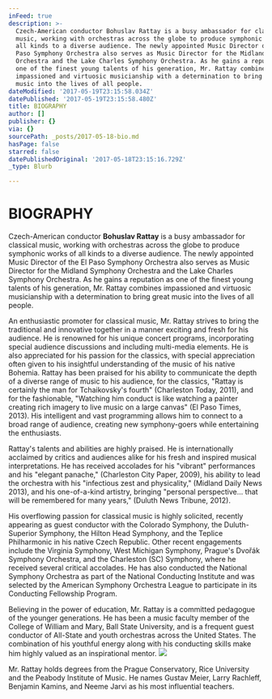 ```yaml
---
inFeed: true
description: >-
  Czech-American conductor Bohuslav Rattay is a busy ambassador for classical
  music, working with orchestras across the globe to produce symphonic works of
  all kinds to a diverse audience. The newly appointed Music Director of the El
  Paso Symphony Orchestra also serves as Music Director for the Midland Symphony
  Orchestra and the Lake Charles Symphony Orchestra. As he gains a reputation as
  one of the finest young talents of his generation, Mr. Rattay combines
  impassioned and virtuosic musicianship with a determination to bring great
  music into the lives of all people.
dateModified: '2017-05-19T23:15:58.034Z'
datePublished: '2017-05-19T23:15:58.480Z'
title: BIOGRAPHY
author: []
publisher: {}
via: {}
sourcePath: _posts/2017-05-18-bio.md
hasPage: false
starred: false
datePublishedOriginal: '2017-05-18T23:15:16.729Z'
_type: Blurb

---
```

# **BIOGRAPHY**

Czech-American conductor **Bohuslav Rattay** is a busy ambassador for classical music, working with orchestras across the globe to produce symphonic works of all kinds to a diverse audience. The newly appointed Music Director of the El Paso Symphony Orchestra also serves as Music Director for the Midland Symphony Orchestra and the Lake Charles Symphony Orchestra. As he gains a reputation as one of the finest young talents of his generation, Mr. Rattay combines impassioned and virtuosic musicianship with a determination to bring great music into the lives of all people.

An enthusiastic promoter for classical music, Mr. Rattay strives to bring the traditional and innovative together in a manner exciting and fresh for his audience. He is renowned for his unique concert programs, incorporating special audience discussions and including multi-media elements. He is also appreciated for his passion for the classics, with special appreciation often given to his insightful understanding of the music of his native Bohemia. Rattay has been praised for his ability to communicate the depth of a diverse range of music to his audience, for the classics, "Rattay is certainly the man for Tchaikovsky's fourth" (Charleston Today, 2011), and for the fashionable, "Watching him conduct is like watching a painter creating rich imagery to live music on a large canvas" (El Paso Times, 2013). His intelligent and vast programming allows him to connect to a broad range of audience, creating new symphony-goers while entertaining the enthusiasts.

Rattay's talents and abilities are highly praised. He is internationally acclaimed by critics and audiences alike for his fresh and inspired musical interpretations. He has received accolades for his "vibrant" performances and his "elegant panache," (Charleston City Paper, 2009), his ability to lead the orchestra with his "infectious zest and physicality," (Midland Daily News 2013), and his one-of-a-kind artistry, bringing "personal perspective... that will be remembered for many years," (Duluth News Tribune, 2012).

His overflowing passion for classical music is highly solicited, recently appearing as guest conductor with the Colorado Symphony, the Duluth-Superior Symphony, the Hilton Head Symphony, and the Teplice Philharmonic in his native Czech Republic. Other recent engagements include the Virginia Symphony, West Michigan Symphony, Prague's Dvořák Symphony Orchestra, and the Charleston (SC) Symphony, where he received several critical accolades. He has also conducted the National Symphony Orchestra as part of the National Conducting Institute and was selected by the American Symphony Orchestra League to participate in its Conducting Fellowship Program.

Believing in the power of education, Mr. Rattay is a committed pedagogue of the younger generations. He has been a music faculty member of the College of William and Mary, Ball State University, and is a frequent guest conductor of All-State and youth orchestras across the United States. The combination of his youthful energy along with his conducting skills make him highly valued as an inspirational mentor.
![](https://the-grid-user-content.s3-us-west-2.amazonaws.com/6e5cdbe1-20fb-4f3a-8528-83f8a835f5a6.jpg)

Mr. Rattay holds degrees from the Prague Conservatory, Rice University and the Peabody Institute of Music. He names Gustav Meier, Larry Rachleff, Benjamin Kamins, and Neeme Jarvi as his most influential teachers.